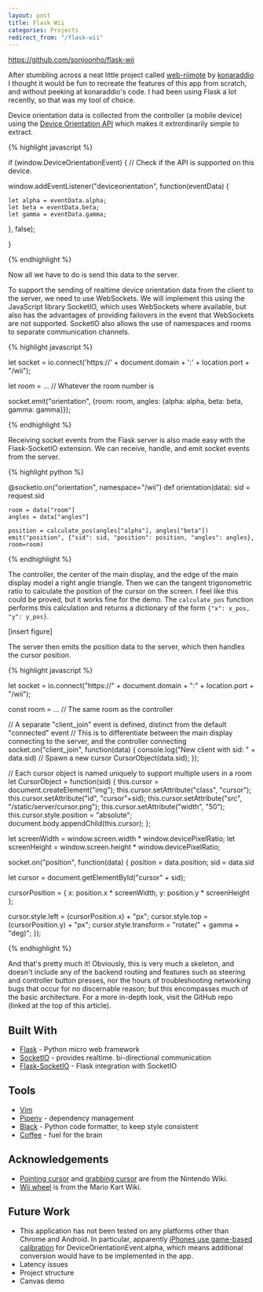 ```yaml
---
layout: post
title: Flask Wii
categories: Projects
redirect_from: "/flask-wii"
---
```


<https://github.com/sonjoonho/flask-wii>

After stumbling across a neat little project called [web-riimote](https://github.com/konaraddio/web-riimote) by [konaraddio](https://github.com/konaraddio/) I thought it would be fun to recreate the features of this app from scratch, and without peeking at konaraddio's code. I had been using Flask a lot recently, so that was my tool of choice. 

Device orientation data is collected from the controller (a mobile device) using the [Device Orientation API](https://developer.mozilla.org/en-US/docs/Web/API/Detecting_device_orientation) which makes it extrordinarily simple to extract.

{% highlight javascript %}

if (window.DeviceOrientationEvent) { // Check if the API is supported on this device.

  window.addEventListener("deviceorientation", function(eventData) {       

    let alpha = eventData.alpha;
    let beta = eventData.beta;
    let gamma = eventData.gamma;
                                                                        
  }, false);

}

{% endhighlight %}

Now all we have to do is send this data to the server.

To support the sending of realtime device orientation data from the client to the server, we need to use WebSockets. We will implement this using the JavaScript library SocketIO, which uses WebSockets where available, but also has the advantages of providing failovers in the event that WebSockets are not supported. SocketIO also allows the use of namespaces and rooms to separate communication channels.

{% highlight javascript %}

let socket = io.connect('https://' + document.domain + ':' + location.port + "/wii");

let room = ... // Whatever the room number is

socket.emit("orientation", {room: room, angles: {alpha: alpha, beta: beta, gamma: gamma}});

{% endhighlight %}

Receiving socket events from the Flask server is also made easy with the Flask-SocketIO extension. We can receive, handle, and emit socket events from the server.

{% highlight python %}

@socketio.on("orientation", namespace="/wii")
def orientation(data):
    sid = request.sid 

    room = data["room"]
    angles = data["angles"]

    position = calculate_pos(angles["alpha"], angles["beta"])
    emit("position", {"sid": sid, "position": position, "angles": angles}, room=room)

{% endhighlight %}

The controller, the center of the main display, and the edge of the main display model a right angle triangle. Then we can the tangent trigonometric ratio to calculate the position of the cursor on the screen. I feel like this could be proved, but it works fine for the demo. The `calculate_pos` function performs this calculation and returns a dictionary of the form `{"x": x_pos, "y": y_pos}`.

[insert figure]

The server then emits the position data to the server, which then handles the cursor position.

{% highlight javascript %}

let socket = io.connect("https://" + document.domain + ":" + location.port + "/wii"); 

const room = ... // The same room as the controller



// A separate "client_join" event is defined, distinct from the default "connected" event
// This is to differentiate between the main display connecting to the server, and the controller connecting
socket.on("client_join", function(data) {
  console.log("New client with sid: " + data.sid)
  // Spawn a new cursor
  CursorObject(data.sid);
});

// Each cursor object is named uniquely to support multiple users in a room
let CursorObject = function(sid) {
  this.cursor = document.createElement("img");
  this.cursor.setAttribute("class", "cursor");
  this.cursor.setAttribute("id", "cursor"+sid);
  this.cursor.setAttribute("src", "/static/server/cursor.png");
  this.cursor.setAttribute("width", "50");
  this.cursor.style.position = "absolute";
  document.body.appendChild(this.cursor);
};


let screenWidth = window.screen.width * window.devicePixelRatio;
let screenHeight = window.screen.height * window.devicePixelRatio;

socket.on("position", function(data) {
  position = data.position;
  sid = data.sid

  let cursor = document.getElementById("cursor" + sid); 

  cursorPosition = {
    x: position.x * screenWidth,
    y: position.y * screenHeight
  };

  cursor.style.left = (cursorPosition.x) + "px";
  cursor.style.top = (cursorPosition.y) + "px";
  cursor.style.transform = "rotate(" + gamma + "deg)";
});

{% endhighlight %}

And that's pretty much it! Obviously, this is very much a skeleton, and doesn't include any of the backend routing and features such as steering and controller button presses, nor the hours of troubleshooting networking bugs that occur for no discernable reason; but this encompasses much of the basic architecture. For a more in-depth look, visit the GitHub repo (linked at the top of this article).

## Built With

- [Flask](https://github.com/pallets/flask) - Python micro web framework
- [SocketIO](https://socket.io/) - provides realtime. bi-directional communication
- [Flask-SocketIO](https://github.com/miguelgrinberg/Flask-SocketIO) - Flask integration with SocketIO

## Tools
- [Vim](https://www.vim.org/)
- [Pipenv](https://github.com/pypa/pipenv) - dependency management
- [Black](https://github.com/ambv/black) - Python code formatter, to keep style consistent
- [Coffee](https://en.wikipedia.org/wiki/Coffee) - fuel for the brain

## Acknowledgements

- [Pointing cursor](http://nintendo.wikia.com/wiki/File:Cursor_-_Pointing.svg) and [grabbing cursor](http://nintendo.wikia.com/wiki/File:Cursor_-_Grabbing.svg) are from the Nintendo Wiki.
- [Wii wheel](http://mariokartwii.wikia.com/wiki/Wii_Remote) is from the Mario Kart Wiki.

## Future Work 

- This application has not been tested on any platforms other than Chrome and Android. In particular, apparently [iPhones use game-based calibration](https://www.w3.org/2008/geolocation/wiki/images/e/e0/Device_Orientation_%27alpha%27_Calibration-_Implementation_Status_and_Challenges.pdf) for DeviceOrientationEvent.alpha, which means additional conversion would have to be implemented in the app.
- Latency issues
- Project structure
- Canvas demo

